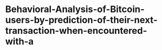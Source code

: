 # Behavioral-Analysis-of-Bitcoin-users-by-prediction-of-their-next-transaction-when-encountered-with-a